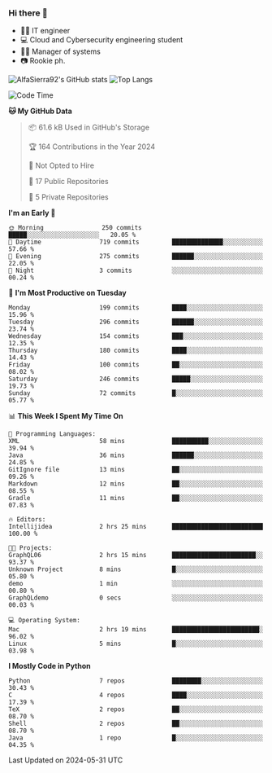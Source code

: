 ### Hi there 👋
- 👨‍💻 IT engineer
- 💻 Cloud and Cybersecurity engineering student
- 👨‍💼 Manager of systems
- 📷 Rookie ph.


![AlfaSierra92's GitHub stats](https://github-readme-stats.vercel.app/api?username=AlfaSierra92&theme=nord)
![Top Langs](https://github-readme-stats.vercel.app/api/top-langs/?username=AlfaSierra92&theme=nord&layout=compact)

<!--START_SECTION:waka-->
![Code Time](http://img.shields.io/badge/Code%20Time-116%20hrs%2028%20mins-blue)

**🐱 My GitHub Data** 

> 📦 61.6 kB Used in GitHub's Storage 
 > 
> 🏆 164 Contributions in the Year 2024
 > 
> 🚫 Not Opted to Hire
 > 
> 📜 17 Public Repositories 
 > 
> 🔑 5 Private Repositories 
 > 
**I'm an Early 🐤** 

```text
🌞 Morning                250 commits         █████░░░░░░░░░░░░░░░░░░░░   20.05 % 
🌆 Daytime                719 commits         ██████████████░░░░░░░░░░░   57.66 % 
🌃 Evening                275 commits         ██████░░░░░░░░░░░░░░░░░░░   22.05 % 
🌙 Night                  3 commits           ░░░░░░░░░░░░░░░░░░░░░░░░░   00.24 % 
```
📅 **I'm Most Productive on Tuesday** 

```text
Monday                   199 commits         ████░░░░░░░░░░░░░░░░░░░░░   15.96 % 
Tuesday                  296 commits         ██████░░░░░░░░░░░░░░░░░░░   23.74 % 
Wednesday                154 commits         ███░░░░░░░░░░░░░░░░░░░░░░   12.35 % 
Thursday                 180 commits         ████░░░░░░░░░░░░░░░░░░░░░   14.43 % 
Friday                   100 commits         ██░░░░░░░░░░░░░░░░░░░░░░░   08.02 % 
Saturday                 246 commits         █████░░░░░░░░░░░░░░░░░░░░   19.73 % 
Sunday                   72 commits          █░░░░░░░░░░░░░░░░░░░░░░░░   05.77 % 
```


📊 **This Week I Spent My Time On** 

```text
💬 Programming Languages: 
XML                      58 mins             ██████████░░░░░░░░░░░░░░░   39.94 % 
Java                     36 mins             ██████░░░░░░░░░░░░░░░░░░░   24.85 % 
GitIgnore file           13 mins             ██░░░░░░░░░░░░░░░░░░░░░░░   09.26 % 
Markdown                 12 mins             ██░░░░░░░░░░░░░░░░░░░░░░░   08.55 % 
Gradle                   11 mins             ██░░░░░░░░░░░░░░░░░░░░░░░   07.83 % 

🔥 Editors: 
Intellijidea             2 hrs 25 mins       █████████████████████████   100.00 % 

🐱‍💻 Projects: 
GraphQL06                2 hrs 15 mins       ███████████████████████░░   93.37 % 
Unknown Project          8 mins              █░░░░░░░░░░░░░░░░░░░░░░░░   05.80 % 
demo                     1 min               ░░░░░░░░░░░░░░░░░░░░░░░░░   00.80 % 
GraphQLdemo              0 secs              ░░░░░░░░░░░░░░░░░░░░░░░░░   00.03 % 

💻 Operating System: 
Mac                      2 hrs 19 mins       ████████████████████████░   96.02 % 
Linux                    5 mins              █░░░░░░░░░░░░░░░░░░░░░░░░   03.98 % 
```

**I Mostly Code in Python** 

```text
Python                   7 repos             ████████░░░░░░░░░░░░░░░░░   30.43 % 
C                        4 repos             ████░░░░░░░░░░░░░░░░░░░░░   17.39 % 
TeX                      2 repos             ██░░░░░░░░░░░░░░░░░░░░░░░   08.70 % 
Shell                    2 repos             ██░░░░░░░░░░░░░░░░░░░░░░░   08.70 % 
Java                     1 repo              █░░░░░░░░░░░░░░░░░░░░░░░░   04.35 % 
```




 Last Updated on 2024-05-31 UTC
<!--END_SECTION:waka-->

<!--
**AlfaSierra92/AlfaSierra92** is a ✨ _special_ ✨ repository because its `README.md` (this file) appears on your GitHub profile.

Here are some ideas to get you started:

- 🔭 I’m currently working on ...
- 🌱 I’m currently learning ...
- 👯 I’m looking to collaborate on ...
- 🤔 I’m looking for help with ...
- 💬 Ask me about ...
- 📫 How to reach me: ...
- 😄 Pronouns: ...
- ⚡ Fun fact: ...
-->
